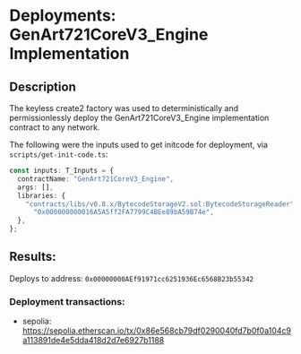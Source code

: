 # Deployments: GenArt721CoreV3_Engine Implementation

## Description

The keyless create2 factory was used to deterministically and permissionlessly deploy the GenArt721CoreV3_Engine implementation contract to any network.

The following were the inputs used to get initcode for deployment, via `scripts/get-init-code.ts`:

```typescript
const inputs: T_Inputs = {
  contractName: "GenArt721CoreV3_Engine",
  args: [],
  libraries: {
    "contracts/libs/v0.8.x/BytecodeStorageV2.sol:BytecodeStorageReader":
      "0x000000000016A5A5ff2FA7799C4BEe89bA59B74e",
  },
};
```

## Results:

Deploys to address: `0x00000000AEf91971cc6251936Ec6568B23b55342`

### Deployment transactions:

- sepolia: https://sepolia.etherscan.io/tx/0x86e568cb79df0290040fd7b0f0a104c9a113891de4e5dda418d2d7e6927b1188
